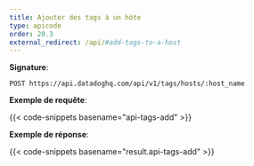 ```yaml
---
title: Ajouter des tags à un hôte
type: apicode
order: 20.3
external_redirect: /api/#add-tags-to-a-host
---
```


**Signature**:

`POST https://api.datadoghq.com/api/v1/tags/hosts/:host_name`

**Exemple de requête**:

{{< code-snippets basename="api-tags-add" >}}

**Exemple de réponse**:

{{< code-snippets basename="result.api-tags-add" >}}

